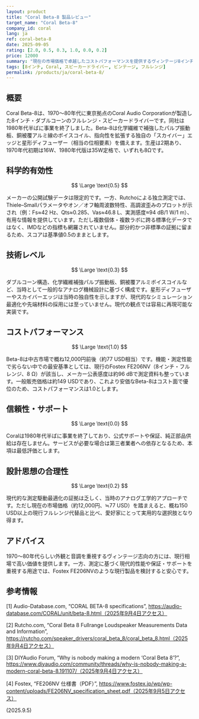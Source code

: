```yaml
---
layout: product
title: "Coral Beta-8 製品レビュー"
target_name: "Coral Beta-8"
company_id: coral
lang: ja
ref: coral-beta-8
date: 2025-09-05
rating: [2.0, 0.5, 0.3, 1.0, 0.0, 0.2]
price: 12000
summary: "現在の市場価格で卓越したコストパフォーマンスを提供するヴィンテージ8インチフルレンジドライバーだが、サポート終了と限定的な測定データによって妥協されている。"
tags: [8インチ, Coral, スピーカードライバー, ビンテージ, フルレンジ]
permalink: /products/ja/coral-beta-8/
---
```

## 概要

Coral Beta-8は、1970〜80年代に東京拠点のCoral Audio Corporationが製造した8インチ・ダブルコーンのフルレンジ・スピーカードライバーです。同社は1980年代半ばに事業を終了しました。Beta-8は化学繊維で補強したパルプ振動板、銅被覆アルミ線のボイスコイル、指向性を拡張する独自の「スカイバー」エッジと星形ディフューザー（相当の位相要素）を備えます。生産は2期あり、1970年代初期は16W、1980年代版は35W定格で、いずれも8Ωです。 

## 科学的有効性

$$ \Large \text{0.5} $$

メーカーの公開試験データは限定的です。一方、Rutchoによる独立測定では、Thiele–Smallパラメータやオン／オフ軸周波数特性、高調波歪みのプロットが示され（例：Fs≈42 Hz、Qts≈0.285、Vas≈46.8 L、実測感度≈94 dB/1 W/1 m）、有用な情報を提供しています。ただし複数個体・複数ラボに跨る標準化データではなく、IMDなどの指標も網羅されていません。部分的かつ非標準の証拠に留まるため、スコアは基準値0.5のままとします。 

## 技術レベル

$$ \Large \text{0.3} $$

ダブルコーン構造、化学繊維補強パルプ振動板、銅被覆アルミボイスコイルなど、当時として一般的なアナログ機械設計に基づく構成です。星形ディフューザーやスカイバーエッジは当時の独自性を示しますが、現代的なシミュレーション最適化や先端材料の採用には至っていません。現代の観点では容易に再現可能な実装です。

## コストパフォーマンス

$$ \Large \text{1.0} $$

Beta-8は中古市場で概ね12,000円前後（約77 USD相当）です。機能・測定性能で劣らない中での最安基準としては、現行のFostex FE206NV（8インチ・フルレンジ、8 Ω）が該当し、メーカー公表感度は約96 dBで測定資料も整っています。一般販売価格は約149 USDであり、これより安価なBeta-8はコスト面で優位のため、コストパフォーマンスは1.0とします。 

## 信頼性・サポート

$$ \Large \text{0.0} $$

Coralは1980年代半ばに事業を終了しており、公式サポートや保証、純正部品供給は存在しません。サービスが必要な場合は第三者業者への依存となるため、本項は最低評価とします。

## 設計思想の合理性

$$ \Large \text{0.2} $$

現代的な測定駆動最適化の証拠は乏しく、当時のアナログ工学的アプローチです。ただし現在の市場価格（約12,000円、≒77 USD）を踏まえると、概ね150 USD以上の現行フルレンジ代替品と比べ、愛好家にとって実用的な選択肢となり得ます。

## アドバイス

1970〜80年代らしい外観と音調を重視するヴィンテージ志向の方には、現行相場で高い価値を提供します。一方、測定に基づく現代的性能や保証・サポートを重視する用途では、Fostex FE206NVのような現行製品を検討すると安心です。

## 参考情報

[1] Audio-Database.com, “CORAL BETA-8 specifications”, https://audio-database.com/CORAL/unit/beta-8.html（2025年9月4日アクセス）

[2] Rutcho.com, “Coral Beta 8 Fullrange Loudspeaker Measurements Data and Information”, https://rutcho.com/speaker_drivers/coral_beta_8/coral_beta_8.html（2025年9月4日アクセス）

[3] DIYAudio Forum, “Why is nobody making a modern ‘Coral Beta 8’?”, https://www.diyaudio.com/community/threads/why-is-nobody-making-a-modern-coral-beta-8.191107/（2025年9月4日アクセス）

[4] Fostex, “FE206NV 仕様書（PDF）”, https://www.fostex.jp/wp/wp-content/uploads/FE206NV_specification_sheet.pdf（2025年9月5日アクセス）


(2025.9.5)